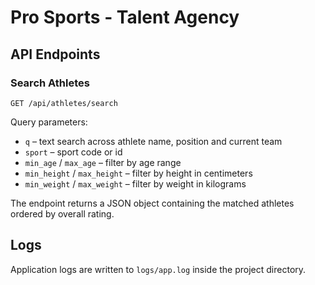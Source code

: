 # Pro Sports - Talent Agency

## API Endpoints

### Search Athletes
`GET /api/athletes/search`

Query parameters:
- `q` – text search across athlete name, position and current team
- `sport` – sport code or id
- `min_age` / `max_age` – filter by age range
- `min_height` / `max_height` – filter by height in centimeters
- `min_weight` / `max_weight` – filter by weight in kilograms

The endpoint returns a JSON object containing the matched athletes ordered by overall rating.

## Logs

Application logs are written to `logs/app.log` inside the project directory.
